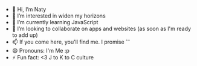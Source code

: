 - 👋 Hi, I’m Naty
- 👀 I’m interested in widen my horizons
- 🌱 I’m currently learning JavaScript
- 💞️ I’m looking to collaborate on apps and websites (as soon as I'm ready to add up)
- 📫 If you come here, you'll find me. I promise ˆˆ
- 😄 Pronouns: I'm Me :p
- ⚡ Fun fact: <3 J to K to C culture

<!---
naty-c/naty-c is a ✨ special ✨ repository because its `README.md` (this file) appears on your GitHub profile.
You can click the Preview link to take a look at your changes.
--->
